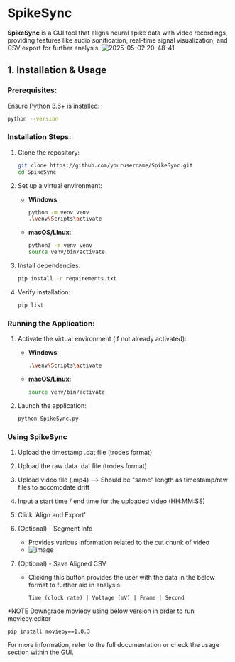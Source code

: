 # SpikeSync

**SpikeSync** is a GUI tool that aligns neural spike data with video recordings, providing features like audio sonification, real-time signal visualization, and CSV export for further analysis.
![2025-05-02 20-48-41](https://github.com/user-attachments/assets/b28028bc-1397-46b4-9ca3-3e84fe7ed5e1)

## 1. Installation & Usage

### Prerequisites:
Ensure Python 3.6+ is installed:
```bash
python --version
```

### Installation Steps:

1. Clone the repository:

   ```bash
   git clone https://github.com/yourusername/SpikeSync.git
   cd SpikeSync
   ```

2. Set up a virtual environment:

   * **Windows**:

     ```bash
     python -m venv venv
     .\venv\Scripts\activate
     ```
   * **macOS/Linux**:

     ```bash
     python3 -m venv venv
     source venv/bin/activate
     ```

3. Install dependencies:

   ```bash
   pip install -r requirements.txt
   ```

4. Verify installation:

   ```bash
   pip list
   ```

### Running the Application:

1. Activate the virtual environment (if not already activated):

   * **Windows**:

     ```bash
     .\venv\Scripts\activate
     ```
   * **macOS/Linux**:

     ```bash
     source venv/bin/activate
     ```

2. Launch the application:

   ```bash
   python SpikeSync.py
   ```
### Using SpikeSync

1. Upload the timestamp .dat file (trodes format)
2. Upload the raw data .dat file (trodes format)
3. Upload video file (.mp4) --> Should be "same" length as timestamp/raw files to accomodate drift
4. Input a start time / end time for the uploaded video (HH:MM:SS)
5. Click 'Align and Export'

6. (Optional) - Segment Info
   - Provides various information related to the cut chunk of video
   - ![image](https://github.com/user-attachments/assets/98a34b31-6e8e-415d-861c-612df4981969)

8. (Optional) - Save Aligned CSV
   - Clicking this button provides the user with the data in the below format to further aid in analysis
     ```
     Time (clock rate) | Voltage (mV) | Frame | Second
     ```

*NOTE
Downgrade moviepy using below version in order to run moviepy.editor
```
pip install moviepy==1.0.3
```

For more information, refer to the full documentation or check the usage section within the GUI.
